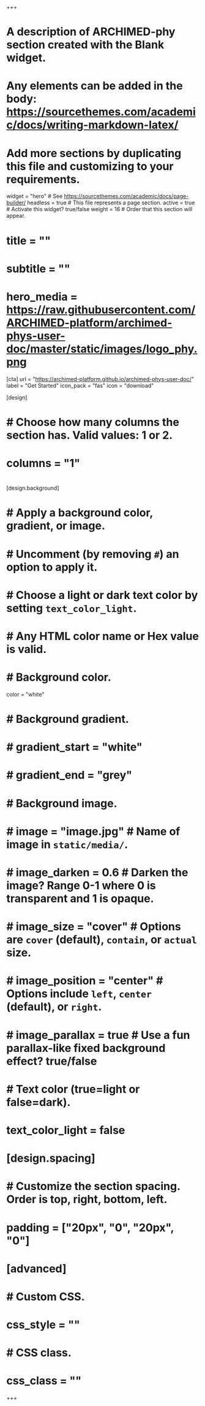 +++
# A description of ARCHIMED-phy section created with the Blank widget.
# Any elements can be added in the body: https://sourcethemes.com/academic/docs/writing-markdown-latex/
# Add more sections by duplicating this file and customizing to your requirements.

widget = "hero"  # See https://sourcethemes.com/academic/docs/page-builder/
headless = true  # This file represents a page section.
active = true  # Activate this widget? true/false
weight = 16  # Order that this section will appear.

# title = ""
# subtitle = ""
# hero_media = https://raw.githubusercontent.com/ARCHIMED-platform/archimed-phys-user-doc/master/static/images/logo_phy.png

[cta]
url = "https://archimed-platform.github.io/archimed-phys-user-doc/"
label = "Get Started"
icon_pack = "fas"
icon = "download"

[design]
#   # Choose how many columns the section has. Valid values: 1 or 2.
#   columns = "1"
#
[design.background]
#   # Apply a background color, gradient, or image.
#   #   Uncomment (by removing `#`) an option to apply it.
#   #   Choose a light or dark text color by setting `text_color_light`.
#   #   Any HTML color name or Hex value is valid.
#
#   # Background color.
  color = "white"
#
#   # Background gradient.
#   # gradient_start = "white"
#   # gradient_end = "grey"
#
#   # Background image.
#   # image = "image.jpg"  # Name of image in `static/media/`.
#   # image_darken = 0.6  # Darken the image? Range 0-1 where 0 is transparent and 1 is opaque.
#   # image_size = "cover"  #  Options are `cover` (default), `contain`, or `actual` size.
#   # image_position = "center"  # Options include `left`, `center` (default), or `right`.
#   # image_parallax = true  # Use a fun parallax-like fixed background effect? true/false
#
#   # Text color (true=light or false=dark).
#   text_color_light = false
#
# [design.spacing]
#   # Customize the section spacing. Order is top, right, bottom, left.
#   padding = ["20px", "0", "20px", "0"]
#
# [advanced]
#  # Custom CSS.
#  css_style = ""
#
#  # CSS class.
#  css_class = ""
+++


